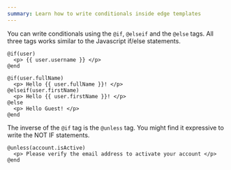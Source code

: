 ```yaml
---
summary: Learn how to write conditionals inside edge templates
---
```


You can write conditionals using the `@if`, `@elseif` and the `@else` tags. All three tags works similar to the Javascript if/else statements.

```edge
@if(user)
  <p> {{ user.username }} </p>
@end
```

```edge
@if(user.fullName)
  <p> Hello {{ user.fullName }}! </p>
@elseif(user.firstName)
  <p> Hello {{ user.firstName }}! </p>
@else
  <p> Hello Guest! </p>
@end
```

The inverse of the `@if` tag is the `@unless` tag. You might find it expressive to write the NOT IF statements.

```edge
@unless(account.isActive)
  <p> Please verify the email address to activate your account </p>
@end
```
